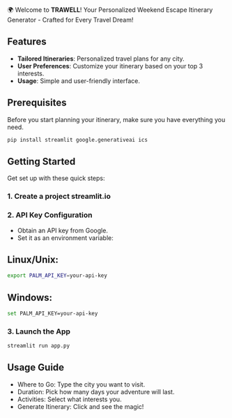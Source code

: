 🌍 Welcome to **TRAWELL**! Your Personalized Weekend Escape Itinerary Generator - Crafted for Every Travel Dream!
## Features


- **Tailored Itineraries**: Personalized travel plans for any city.
- **User Preferences**: Customize your itinerary based on your top 3 interests.
- **Usage**: Simple and user-friendly interface.


## Prerequisites


Before you start planning your itinerary, make sure you have everything you need.


```bash
pip install streamlit google.generativeai ics
```


## Getting Started


Get set up with these quick steps:
### 1. Create a project streamlit.io
### 2. API Key Configuration
- Obtain an API key from Google.
- Set it as an environment variable:
## Linux/Unix:
```bash
export PALM_API_KEY=your-api-key
```
## Windows:
```bash
set PALM_API_KEY=your-api-key
```
### 3. Launch the App
```bash
streamlit run app.py
```
## Usage Guide
- Where to Go: Type the city you want to visit.
- Duration: Pick how many days your adventure will last.
- Activities: Select what interests you.
- Generate Itinerary: Click and see the magic!
